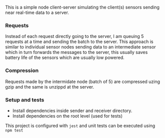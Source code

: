 This is a simple node client-server simulating the client(s) sensors sending near real-time data to a server.

### Requests
Instead of each request directly going to the server, I am queuing 5 requests at a time and sending the batch to the server. This approach is similar to individual sensor nodes sending data to an intermediate sensor which in turn forwards the messages to the server, this usually saves battery life of the sensors which are usually low powered.

### Compression
Requests made by the intermidate node (batch of 5) are compressed uzing gzip and the same is unzippd at the server.

### Setup and tests
* Install dependencies inside sender and receiver directory.
* Install dependencies on the root level (used for tests)

This project is configured with `jest` and unit tests can be executed using `npm test`
